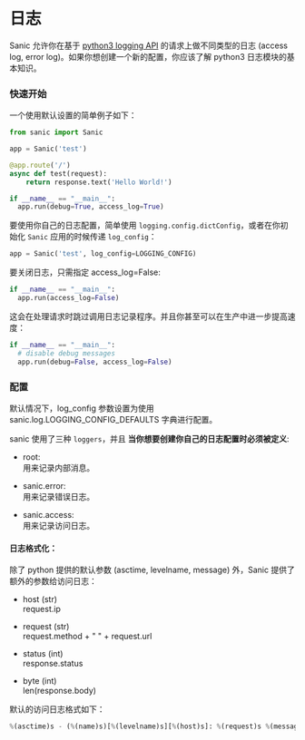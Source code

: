 # 日志


Sanic 允许你在基于 [python3 logging API](https://docs.python.org/3/howto/logging.html) 的请求上做不同类型的日志 (access log, error log)。如果你想创建一个新的配置，你应该了解 python3 日志模块的基本知识。

### 快速开始

一个使用默认设置的简单例子如下：

```python
from sanic import Sanic

app = Sanic('test')

@app.route('/')
async def test(request):
    return response.text('Hello World!')

if __name__ == "__main__":
  app.run(debug=True, access_log=True)
```

要使用你自己的日志配置，简单使用 `logging.config.dictConfig`，或者在你初始化 `Sanic` 应用的时候传递 `log_config`：

```python
app = Sanic('test', log_config=LOGGING_CONFIG)
```

要关闭日志，只需指定 access_log=False:

```python
if __name__ == "__main__":
  app.run(access_log=False)
```

这会在处理请求时跳过调用日志记录程序。并且你甚至可以在生产中进一步提高速度：

```python
if __name__ == "__main__":
  # disable debug messages
  app.run(debug=False, access_log=False)
```

### 配置

默认情况下，log_config 参数设置为使用 sanic.log.LOGGING_CONFIG_DEFAULTS 字典进行配置。

sanic 使用了三种 `loggers`，并且 **当你想要创建你自己的日志配置时必须被定义**:

- root:<br>
  用来记录内部消息。

- sanic.error:<br>
  用来记录错误日志。

- sanic.access:<br>
  用来记录访问日志。

#### 日志格式化：

除了 python 提供的默认参数 (asctime, levelname, message) 外，Sanic 提供了额外的参数给访问日志：

- host (str)<br>
  request.ip


- request (str)<br>
  request.method + " " + request.url


- status (int)<br>
  response.status


- byte (int)<br>
  len(response.body)


默认的访问日志格式如下：

```python
%(asctime)s - (%(name)s)[%(levelname)s][%(host)s]: %(request)s %(message)s %(status)d %(byte)d
```
